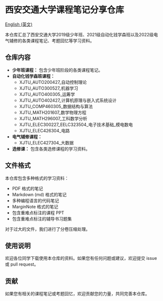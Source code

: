 # 西安交通大学课程笔记分享仓库

[English (英文)](README.md)

本仓库汇总了西安交通大学2019级少年班、2021级自动化钱学森班以及2022级电气辅修的各类课程笔记、考题回忆等学习资料。

## 仓库内容

* **少年班课程：** 包含少年班阶段的各类课程笔记。
* **自动化钱学森班课程：**
    * XJTU\_AUTO200427\_自动控制理论
    * XJTU\_AUTO300527\_机器学习
    * XJTU\_AUTO400305\_运筹学
    * XJTU\_AUTO402427\_计算机原理与嵌入式系统设计
    * XJTU\_COMP460305\_数据结构与算法
    * XJTU\_MATH201607\_数学物理方程
    * XJTU\_MATH296007\_工科数学分析
    * XJTU\_ELEC300227\_EELC323504\_电子技术基础\_模电数电
    * XJTU\_ELEC426304\_电路
* **电气辅修课程：**
    * XJTU\_ELEC427304\_大数据
* **选修课：** 包含各类选修课程的学习资料。

## 文件格式

本仓库包含多种格式的学习资料：

* PDF 格式的笔记
* Markdown (md) 格式的笔记
* 多种编程语言的代码笔记
* MarginNote 格式的笔记
* 包含重难点标注的课程 PPT
* 包含重难点标注的辅导书习题集

对于过大的文件，我们进行了分卷压缩处理。

## 使用说明

欢迎各位同学下载使用本仓库的资料。如果您有任何问题或建议，欢迎提交 issue 或 pull request。

## 贡献

如果您有相关的课程笔记或考题回忆，欢迎贡献您的力量，共同完善本仓库。